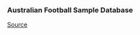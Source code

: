 ### Australian Football Sample Database

[Source](https://relational.fit.cvut.cz/dataset/AustralianFootball)